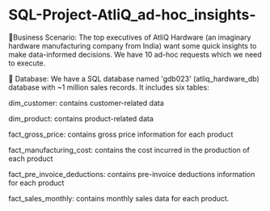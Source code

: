# SQL-Project-AtliQ_ad-hoc_insights-

🌟Business Scenario: The top executives of AtliQ Hardware (an imaginary hardware manufacturing company from India) want some quick insights to make data-informed decisions. We have 10 ad-hoc requests which we need to execute.

🌟 Database: We have a SQL database named 'gdb023' (atliq_hardware_db) database with ~1 million sales records. It includes six tables:

dim_customer: contains customer-related data

dim_product: contains product-related data

fact_gross_price: contains gross price information for each product

fact_manufacturing_cost: contains the cost incurred in the production of each product

fact_pre_invoice_deductions: contains pre-invoice deductions information for each product

fact_sales_monthly: contains monthly sales data for each product.
